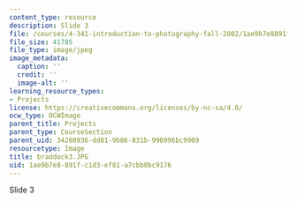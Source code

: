 ```yaml
---
content_type: resource
description: Slide 3
file: /courses/4-341-introduction-to-photography-fall-2002/1ae9b7e8891fc1d3ef81a7cbb0bc9176_braddock3.JPG
file_size: 41785
file_type: image/jpeg
image_metadata:
  caption: ''
  credit: ''
  image-alt: ''
learning_resource_types:
- Projects
license: https://creativecommons.org/licenses/by-nc-sa/4.0/
ocw_type: OCWImage
parent_title: Projects
parent_type: CourseSection
parent_uid: 34260936-dd81-9b86-831b-996996bc9909
resourcetype: Image
title: braddock3.JPG
uid: 1ae9b7e8-891f-c1d3-ef81-a7cbb0bc9176
---
```

Slide 3